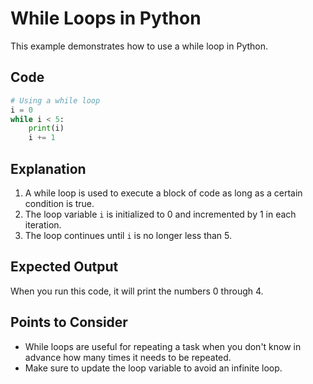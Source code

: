# While Loops in Python

This example demonstrates how to use a while loop in Python.

## Code

```python
# Using a while loop
i = 0
while i < 5:
    print(i)
    i += 1
```

## Explanation

1. A while loop is used to execute a block of code as long as a certain condition is true.
2. The loop variable `i` is initialized to 0 and incremented by 1 in each iteration.
3. The loop continues until `i` is no longer less than 5.

## Expected Output

When you run this code, it will print the numbers 0 through 4.

## Points to Consider

- While loops are useful for repeating a task when you don't know in advance how many times it needs to be repeated.
- Make sure to update the loop variable to avoid an infinite loop.
